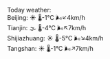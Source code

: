 Today weather:  
Beijing: ☀️   🌡️-1°C 🌬️↙4km/h  
Tianjin: 🌫  🌡️-4°C 🌬️↖7km/h  
Shijiazhuang: ☀️   🌡️-5°C 🌬️↘4km/h  
Tangshan: ☀️   🌡️-1°C 🌬️↗7km/h  
